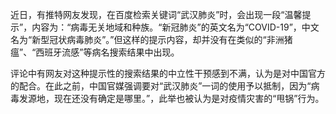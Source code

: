 近日，有推特网友发现，在百度检索关键词“武汉肺炎”时，会出现一段“温馨提示”，内容为：“病毒无关地域和种族。“新冠肺炎”的英文名为“COVID-19”，中文名为“新型冠状病毒肺炎”。”但这样的提示内容，却并没有在类似的“非洲猪瘟”、“西班牙流感”等病名搜索结果中出现。 

 

评论中有网友对这种提示性的搜索结果的中立性干预感到不满，认为是对中国官方的配合。在此之前，中国官媒强调要对“武汉肺炎”一词的使用予以抵制，因为“病毒发源地，现在还没有确定是哪里。”，此举也被认为是对疫情灾害的“甩锅”行为。


